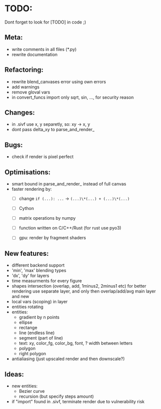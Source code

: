 # TODO:

Dont forget to look for [TODO] in code ;)



## Meta:
- write comments in all files (\*.py)
- rewrite documentation



## Refactoring:
- rewrite blend_canvases error using own errors
- add warnings
- remove gloval vars
- in convert_funcs import only sqrt, sin, ..., for security reason



## Changes:
- in .sivf use x, y separetly, so: xy -> x, y
- dont pass delta_xy to parse_and_render_<shape>



## Bugs:
- check if render is pixel perfect



## Optimisations:
- smart bound in parse_and_render_<shape> instead of full canvas
- faster rendering by:
  - [ ] change `if (...): ...` -> `(...)\*(...) + (...)\*(...)`
  - [ ] Cython
  - [ ] matrix operations by numpy
  - [ ] function written on C/C++/Rust (for rust use pyo3)
  - [ ] gpu: render by fragment shaders



## New features:
- different backend support
- 'min', 'max' blending types
- 'dx', 'dy' for layers
- time measurments for every figure
- shapes intersection (overlap, add, 1minus2, 2minus1 etc)
  for better rendering use separate layer, and only then overlap/add/avg main layer and new
- local vars (scoping) in layer
- entities rotating
- entities:
  - gradient by n points
  - ellipse
  - rectange
  - line (endless line)
  - segment (part of line)
  - text: xy, color_fg, color_bg, font, ? width between letters
  - polygon
  - right polygon
- antialiasing (just upscaled render and then downscale?)



## Ideas:
- new entities:
  - Bezier curve
  - recursion (but specify steps amount)
- if "import" found in .sivf, terminate render due to vulnerability risk



